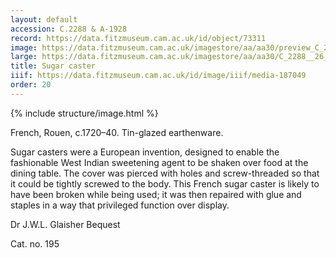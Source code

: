 ```yaml
---
layout: default
accession: C.2288 & A-1928
record: https://data.fitzmuseum.cam.ac.uk/id/object/73311
image: https://data.fitzmuseum.cam.ac.uk/imagestore/aa/aa30/preview_C_2288__26_A_1928_1_201407_jas244_mas.jpg
large: https://data.fitzmuseum.cam.ac.uk/imagestore/aa/aa30/C_2288__26_A_1928_1_201407_jas244_mas.jpg
title: Sugar caster
iiif: https://data.fitzmuseum.cam.ac.uk/id/image/iiif/media-187049
order: 20
---
```


{% include structure/image.html %}


French, Rouen, c.1720–40.
Tin-glazed earthenware.

Sugar casters were a European invention, designed to enable the fashionable West Indian sweetening agent to be shaken over food at the dining table. The cover was pierced with holes and screw-threaded so that it could be tightly screwed to the body. This French sugar caster is likely to have been broken while being used; it was then repaired with glue and staples in a way that privileged function over display.

Dr J.W.L. Glaisher Bequest

Cat. no. 195
